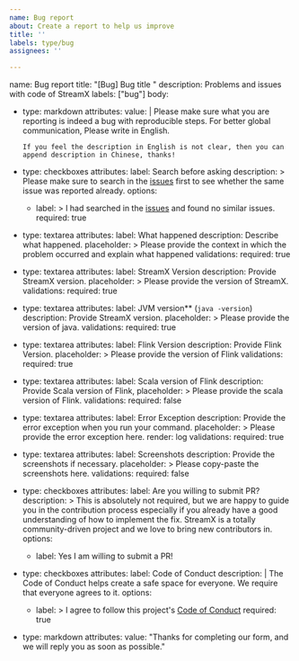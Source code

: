```yaml
---
name: Bug report
about: Create a report to help us improve
title: ''
labels: type/bug
assignees: ''

---
```


name: Bug report
title: "[Bug] Bug title "
description: Problems and issues with code of StreamX
labels: ["bug"]
body:
- type: markdown
  attributes:
  value: |
  Please make sure what you are reporting is indeed a bug with reproducible steps.
  For better global communication, Please write in English.

      If you feel the description in English is not clear, then you can append description in Chinese, thanks!

  
- type: checkboxes
  attributes:
  label: Search before asking
  description: >
  Please make sure to search in the [issues](https://github.com/streamxhub/streamx/issues?q=is%3Aissue+label%3A%22bug%22)
  first to see whether the same issue was reported already.
  options:
  - label: >
  I had searched in the [issues](https://github.com/streamxhub/streamx/issues?q=is%3Aissue+label%3A%22bug%22) and found
  no similar issues.
  required: true


- type: textarea
  attributes:
  label: What happened
  description: Describe what happened.
  placeholder: >
  Please provide the context in which the problem occurred and explain what happened
  validations:
  required: true

- type: textarea
  attributes:
  label: StreamX Version
  description: Provide StreamX version.
  placeholder: >
  Please provide the version of StreamX.
  validations:
  required: true

- type: textarea
  attributes:
  label: JVM version** (`java -version`)
  description: Provide StreamX version.
  placeholder: >
  Please provide the version of java.
  validations:
  required: true

- type: textarea
  attributes:
  label: Flink Version
  description: Provide Flink Version.
  placeholder: >
  Please provide the version of Flink
  validations:
  required: true

- type: textarea
  attributes:
  label: Scala version of Flink
  description: Provide Scala version of Flink,
  placeholder: >
  Please provide the scala version of Flink.
  validations:
  required: false

- type: textarea
  attributes:
  label: Error Exception
  description: Provide the error exception when you run your command.
  placeholder: >
  Please provide the error exception here.
  render: log
  validations:
  required: true

- type: textarea
  attributes:
  label: Screenshots
  description: Provide the screenshots if necessary.
  placeholder: >
  Please copy-paste the screenshots here.
  validations:
  required: false

- type: checkboxes
  attributes:
  label: Are you willing to submit PR?
  description: >
  This is absolutely not required, but we are happy to guide you in the contribution process
  especially if you already have a good understanding of how to implement the fix.
  StreamX is a totally community-driven project and we love to bring new contributors in.
  options:
  - label: Yes I am willing to submit a PR!

- type: checkboxes
  attributes:
  label: Code of Conduct
  description: |
  The Code of Conduct helps create a safe space for everyone. We require that everyone agrees to it.
  options:
  - label: >
  I agree to follow this project's
  [Code of Conduct](https://www.apache.org/foundation/policies/conduct)
  required: true

- type: markdown
  attributes:
  value: "Thanks for completing our form, and we will reply you as soon as possible."
